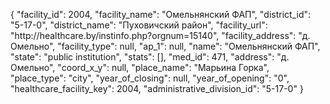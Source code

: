 {
    "facility_id": 2004,
    "facility_name": "Омельнянский ФАП",
    "district_id": "5-17-0",
    "district_name": "Пуховичский район",
    "facility_url": "http:\/\/healthcare.by\/instinfo.php?orgnum=15140",
    "facility_address": "д. Омельно",
    "facility_type": null,
    "ap_1": null,
    "name": "Омельнянский ФАП",
    "state": "public institution",
    "stats": [],
    "med_id": 471,
    "address": "д. Омельно",
    "coord_x_y": null,
    "place_name": "Марьина Горка",
    "place_type": "city",
    "year_of_closing": null,
    "year_of_opening": "0",
    "healthcare_facility_key": 2004,
    "administrative_division_id": "5-17-0"
}